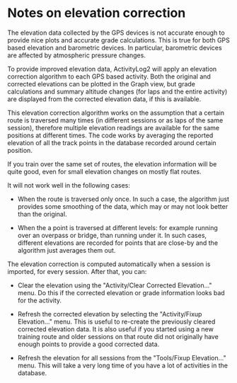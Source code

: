 # Notes on elevation correction

The elevation data collected by the GPS devices is not accurate enough to
provide nice plots and accurate grade calculations.  This is true for both GPS
based elevation and barometric devices.  In particular, barometric devices are
affected by atmospheric pressure changes.

To provide improved elevation data, ActivityLog2 will apply an elevation
correction algorithm to each GPS based activity.  Both the original and
corrected elevations can be plotted in the Graph view, but grade calculations
and summary altitude changes (for laps and the entire activity) are displayed
from the corrected elevation data, if this is available.

This elevation correction algorithm works on the assumption that a certain
route is traversed many times (in different sessions or as laps of the same
session), therefore multiple elevation readings are available for the same
positions at different times.  The code works by averaging the reported
elevation of all the track points in the database recorded around certain
position.

If you train over the same set of routes, the elevation information will be
quite good, even for small elevation changes on mostly flat routes.

It will not work well in the following cases:

* When the route is traversed only once.  In such a case, the algorithm just
  provides some smoothing of the data, which may or may not look better than
  the original.
  
* When the a point is traversed at different levels: for example running over
  an overpass or bridge, than running under it.  In such cases, different
  elevations are recorded for points that are close-by and the algorithm just
  averages them out.
  
The elevation correction is computed automatically when a session is imported,
for every session.  After that, you can:

* Clear the elevation using the "Activity/Clear Corrected Elevation..." menu.
  Do this if the corrected elevation or grade information looks bad for the
  activity.

* Refresh the corrected elevation by selecting the "Activity/Fixup
  Elevation..." menu.  This is useful to re-create the previously cleared
  corrected elevation data.  It is also useful if you started using a new
  training route and older sessions on that route did not originally have
  enough points to provide a good corrected data.
  
* Refresh the elevation for all sessions from the "Tools/Fixup Elevation..."
  menu.  This will take a very long time of you have a lot of activities in
  the database.

